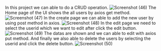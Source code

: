 In this project we can able to do a CRUD operation.
![Screenshot (46)](https://github.com/bharathiraja-developer/React-Axios/assets/142418045/ceff33b1-93f2-4696-b75c-1bb75cf89e74)
The Home page of the UI shows the all users by axios get method.
![Screenshot (47)](https://github.com/bharathiraja-developer/React-Axios/assets/142418045/36ee1699-2f83-4692-bb12-e0c17e2bce59)
In the create page we can able to add the new user by using post method in  axios.
![Screenshot (48)](https://github.com/bharathiraja-developer/React-Axios/assets/142418045/123ef11d-64a3-41c5-9e39-d50785f2348b)
In the edit page we need to select the userid which we want to edit after click the edit button.
![Screenshot (49)](https://github.com/bharathiraja-developer/React-Axios/assets/142418045/7db3eb2a-b340-466c-becb-ceb50b447a44)
The datas are shown and we can able to edit with axios put method.
And finally we also able to delete the users by selecting the userid and click the delete button.
![Screenshot (50)](https://github.com/bharathiraja-developer/React-Axios/assets/142418045/34d28994-c9c5-4b92-b7f3-ff31a907bd8a)
